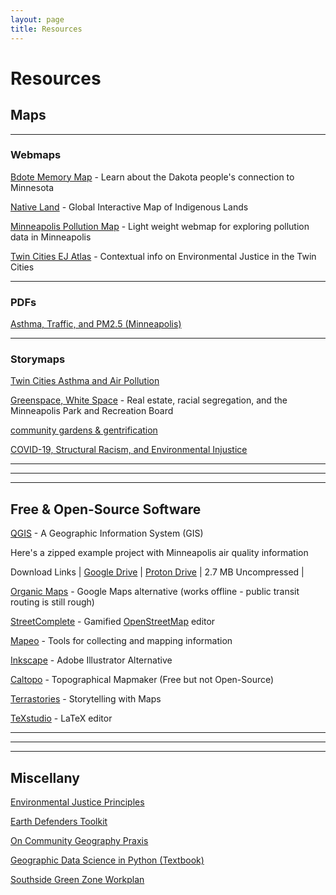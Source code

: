 ```yaml
---
layout: page
title: Resources
---
```


# Resources

## Maps

---

### Webmaps

[Bdote Memory Map](https://bdotememorymap.org/) - Learn about the Dakota people's connection to Minnesota

[Native Land](https://native-land.ca/) - Global Interactive Map of Indigenous Lands

[Minneapolis Pollution Map](https://rwhendrickson.github.io/Community_Air_Monitoring/Notebooks/3_Web_Map/MVP) - Light weight webmap for exploring pollution data in Minneapolis

[Twin Cities EJ Atlas](https://www.arcgis.com/apps/webappviewer/index.html?id=bf1f1da0402f49cd81ae0c10398af822) - Contextual info on Environmental Justice in the Twin Cities

---

### PDFs

[Asthma, Traffic, and PM2.5 (Minneapolis)](https://drive.google.com/file/d/1aWDIyNTKKsGSz-knAG8HgSKsMR_LeVHA/view?usp=drive_link)

---

### Storymaps

[Twin Cities Asthma and Air Pollution](https://arcg.is/09erfK)

[Greenspace, White Space](https://storymaps.arcgis.com/stories/f87a6cbf5d3b4a9183ff92cccbaca20a) - Real estate, racial segregation, and the Minneapolis Park and Recreation Board

[community gardens & gentrification](https://storymaps.arcgis.com/stories/b351f0403da1458a827f8b4e4c4a581b)

[COVID-19, Structural Racism, and Environmental Injustice](https://storymaps.arcgis.com/stories/40564d0045ba4a408bf71d81829463ce)

---
---
---

## Free & Open-Source Software

[QGIS](https://qgis.org/) - A Geographic Information System (GIS)

Here's a zipped example project with Minneapolis air quality information

Download Links | [Google Drive](https://drive.google.com/file/d/1hTJPdHBZvlGzeV4SW1_Wjq510sPECQJp/view?usp=sharing) | [Proton Drive](https://drive.proton.me/urls/0BCYR41BWR#9K6P43vVePTT) | 2.7 MB Uncompressed |

[Organic Maps](https://organicmaps.app/) - Google Maps alternative (works offline - public transit routing is still rough)

[StreetComplete](https://streetcomplete.app/) - Gamified [OpenStreetMap](https://www.openstreetmap.org) editor

[Mapeo](https://www.digital-democracy.org/mapeo) - Tools for collecting and mapping information

[Inkscape](https://inkscape.org/) - Adobe Illustrator Alternative

[Caltopo](https://caltopo.com/map.html) - Topographical Mapmaker (Free but not Open-Source)

[Terrastories](https://terrastories.app/) - Storytelling with Maps

[TeXstudio](https://www.texstudio.org/) - LaTeX editor

<!--## Datasets

[Minneapolis](https://drive.google.com/drive/folders/1svY_VcPIVGw8VeIzhm3e698k56BvJz2p?usp=sharing)-->

---
---
---
## Miscellany

[Environmental Justice Principles](https://www.ejnet.org/ej/principles.html)

[Earth Defenders Toolkit](https://www.earthdefenderstoolkit.com/)

[On Community Geography Praxis](https://sites.google.com/view/umnpraxislab/publications-lab-notes/articles/mapping-a-path-towards-equity)

[Geographic Data Science in Python (Textbook)](https://geographicdata.science/book/intro.html)

[Southside Green Zone Workplan](https://lims.minneapolismn.gov/Download/RCAV2/18349/SSGZ-Work-Plan-Report-Final.pdf)

<!-- [Minneapolis Air Quality LinkTree](https://linktr.ee/minneapolis_airquality) -->

